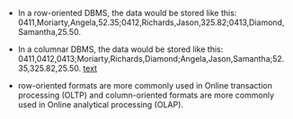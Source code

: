  - In a row-oriented DBMS, the data would be stored like this:
0411,Moriarty,Angela,52.35;0412,Richards,Jason,325.82;0413,Diamond,Samantha,25.50.

 - In a columnar DBMS, the data would be stored like this:
0411,0412,0413;Moriarty,Richards,Diamond;Angela,Jason,Samantha;52.35,325.82,25.50.
[text](https://www.techtarget.com/searchdatamanagement/definition/columnar-database)


- row-oriented formats are more commonly used in Online transaction processing (OLTP) and column-oriented formats are more commonly used in Online analytical processing (OLAP).